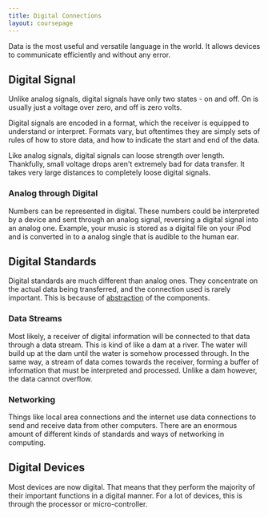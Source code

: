 ```yaml
---
title: Digital Connections
layout: coursepage
---
```


Data is the most useful and versatile language in the world. It allows devices to communicate efficiently and without any error.

## Digital Signal
Unlike analog signals, digital signals have only two states - on and off. On is usually just a voltage over zero, and off is zero volts.

Digital signals are encoded in a format, which the receiver is equipped to understand or interpret. Formats vary, but oftentimes they are simply sets of rules of how to store data, and how to indicate the start and end of the data.

Like analog signals, digital signals can loose strength over length. Thankfully, small voltage drops aren't extremely bad for data transfer. It takes very large distances to completely loose digital signals.

### Analog through Digital
Numbers can be represented in digital. These numbers could be interpreted by a device and sent through an analog signal, reversing a digital signal into an analog one. Example, your music is stored as a digital file on your iPod and is converted in to a analog single that is audible to the human ear.

## Digital Standards
Digital standards are much different than analog ones. They concentrate on the actual data being transferred, and the connection used is rarely important. This is because of [abstraction](http://en.wikipedia.org/wiki/Abstraction_\(computer_science\)) of the components.

### Data Streams
Most likely, a receiver of digital information will be connected to that data through a data stream. This is kind of like a dam at a river. The water will build up at the dam until the water is somehow processed through. In the same way, a stream of data comes towards the receiver, forming a buffer of information that must be interpreted and processed. Unlike a dam however, the data cannot overflow.

### Networking
Things like local area connections and the internet use data connections to send and receive data from other computers. There are an enormous amount of different kinds of standards and ways of networking in computing.

## Digital Devices
Most devices are now digital. That means that they perform the majority of their important functions in a digital manner. For a lot of devices, this is through the processor or micro-controller.
